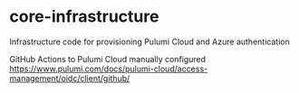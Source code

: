 # core-infrastructure
Infrastructure code for provisioning Pulumi Cloud and Azure authentication

GitHub Actions to Pulumi Cloud manually configured 
https://www.pulumi.com/docs/pulumi-cloud/access-management/oidc/client/github/
